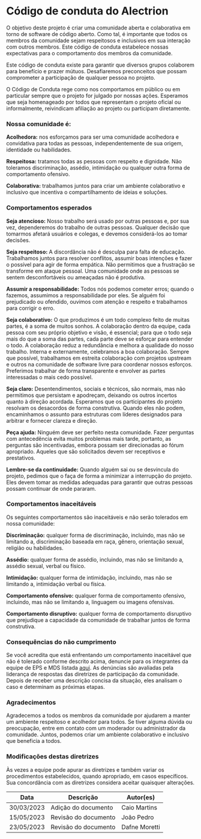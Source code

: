 # Código de conduta do Alectrion

O objetivo deste projeto é criar uma comunidade aberta e colaborativa em torno de software de código aberto. Como tal, é importante que todos os membros da comunidade sejam respeitosos e inclusivos em sua interação com outros membros. Este código de conduta estabelece nossas expectativas para o comportamento dos membros da comunidade.

Este código de conduta existe para garantir que diversos grupos colaborem para benefício e prazer mútuos. Desafiaremos preconceitos que possam comprometer a participação de qualquer pessoa no projeto.

O Código de Conduta rege como nos comportamos em público ou em particular sempre que o projeto for julgado por nossas ações. Esperamos que seja homenageado por todos que representam o projeto oficial ou informalmente, reivindicam afiliação ao projeto ou participam diretamente.



### Nossa comunidade é:
**Acolhedora:** nos esforçamos para ser uma comunidade acolhedora e convidativa para todas as pessoas, independentemente de sua origem, identidade ou habilidades.

**Respeitosa:** tratamos todas as pessoas com respeito e dignidade. Não toleramos discriminação, assédio, intimidação ou qualquer outra forma de comportamento ofensivo.

**Colaborativa:** trabalhamos juntos para criar um ambiente colaborativo e inclusivo que incentiva o compartilhamento de ideias e soluções.

### Comportamentos esperados
**Seja atencioso:** Nosso trabalho será usado por outras pessoas e, por sua vez, dependeremos do trabalho de outras pessoas. Qualquer decisão que tomarmos afetará usuários e colegas, e devemos considerá-los ao tomar decisões.

**Seja respeitoso:** A discordância não é desculpa para falta de educação. Trabalhamos juntos para resolver conflitos, assumir boas intenções e fazer o possível para agir de forma empática. Não permitimos que a frustração se transforme em ataque pessoal. Uma comunidade onde as pessoas se sentem desconfortáveis ​​ou ameaçadas não é produtiva.

**Assumir a responsabilidade:** Todos nós podemos cometer erros; quando o fazemos, assumimos a responsabilidade por eles. Se alguém foi prejudicado ou ofendido, ouvimos com atenção e respeito e trabalhamos para corrigir o erro.

**Seja colaborativo:** O que produzimos é um todo complexo feito de muitas partes, é a soma de muitos sonhos. A colaboração dentro da equipe, cada pessoa com seu próprio objetivo e visão, é essencial; para que o todo seja mais do que a soma das partes, cada parte deve se esforçar para entender o todo. A colaboração reduz a redundância e melhora a qualidade do nosso trabalho. Interna e externamente, celebramos a boa colaboração. Sempre que possível, trabalhamos em estreita colaboração com projetos upstream e outros na comunidade de software livre para coordenar nossos esforços. Preferimos trabalhar de forma transparente e envolver as partes interessadas o mais cedo possível.

**Seja claro:** Desentendimentos, sociais e técnicos, são normais, mas não permitimos que persistam e apodreçam, deixando os outros incertos quanto à direção acordada. Esperamos que os participantes do projeto resolvam os desacordos de forma construtiva. Quando eles não podem, encaminhamos o assunto para estruturas com líderes designados para arbitrar e fornecer clareza e direção.

**Peça ajuda:** Ninguém deve ser perfeito nesta comunidade. Fazer perguntas com antecedência evita muitos problemas mais tarde, portanto, as perguntas são incentivadas, embora possam ser direcionadas ao fórum apropriado. Aqueles que são solicitados devem ser receptivos e prestativos.

**Lembre-se da continuidade:** Quando alguém sai ou se desvincula do projeto, pedimos que o faça de forma a minimizar a interrupção do projeto. Eles devem tomar as medidas adequadas para garantir que outras pessoas possam continuar de onde pararam.



### Comportamentos inaceitáveis
Os seguintes comportamentos são inaceitáveis e não serão tolerados em nossa comunidade:

**Discriminação:** qualquer forma de discriminação, incluindo, mas não se limitando a, discriminação baseada em raça, gênero, orientação sexual, religião ou habilidades.

**Assédio:** qualquer forma de assédio, incluindo, mas não se limitando a, assédio sexual, verbal ou físico.

**Intimidação:** qualquer forma de intimidação, incluindo, mas não se limitando a, intimidação verbal ou física.

**Comportamento ofensivo:** qualquer forma de comportamento ofensivo, incluindo, mas não se limitando a, linguagem ou imagens ofensivas.

**Comportamento disruptivo:** qualquer forma de comportamento disruptivo que prejudique a capacidade da comunidade de trabalhar juntos de forma construtiva.

### Consequências do não cumprimento
Se você acredita que está enfrentando um comportamento inaceitável que não é tolerado conforme descrito acima, denuncie para os integrantes da equipe de EPS e MDS listada [aqui](https://fga-eps-mds.github.io/2023-1-Alectrion-DOC/). As denúncias são avaliadas pela liderança de respostas das diretrizes de participação da comunidade. Depois de receber uma descrição concisa da situação, eles analisam o caso e determinam as próximas etapas.



### Agradecimentos
Agradecemos a todos os membros da comunidade por ajudarem a manter um ambiente respeitoso e acolhedor para todos. Se tiver alguma dúvida ou preocupação, entre em contato com um moderador ou administrador da comunidade. Juntos, podemos criar um ambiente colaborativo e inclusivo que beneficia a todos.



### Modificações destas diretrizes
Às vezes a equipe pode apurar as diretrizes e também variar os procedimentos estabelecidos, quando apropriado, em casos específicos. Sua concordância com as diretrizes considera aceitar quaisquer alterações.


|**Data**|**Descrição**|**Autor(es)**|
|--------|-------------|--------------|
|30/03/2023| Adição do documento | Caio Martins |
|15/05/2023| Revisão do documento | João Pedro |
|23/05/2023| Revisão do documento | Dafne Moretti |